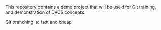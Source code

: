 This repository contains a demo project that will be used for Git training, and demonstration of DVCS concepts.

Git branching is:
	fast and cheap
	
